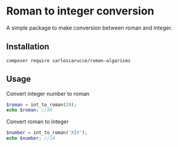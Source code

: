 # Roman to integer conversion

A simple package to make conversion between roman and integer. 

## Installation

```
composer require carloscarucce/roman-algarisms
```

## Usage

Convert integer number to roman
```php
$roman = int_to_roman(20);
echo $roman; //XX
```


Convert roman to integer
```php
$number = int_to_roman('XIV');
echo $number; //14
```
